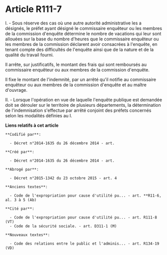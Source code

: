 # Article R111-7

I. - Sous réserve des cas où une autre autorité administrative les a désignés, le préfet ayant désigné le commissaire
enquêteur ou les membres de la commission d'enquête détermine le nombre de vacations qui leur sont allouées sur la base du
nombre d'heures que le commissaire enquêteur ou les membres de la commission déclarent avoir consacrées à l'enquête, en
tenant compte des difficultés de l'enquête ainsi que de la nature et de la qualité du travail fourni.

Il arrête, sur justificatifs, le montant des frais qui sont remboursés au commissaire enquêteur ou aux membres de la
commission d'enquête.

Il fixe le montant de l'indemnité, par un arrêté qu'il notifie au commissaire enquêteur ou aux membres de la commission
d'enquête et au maître d'ouvrage.

II. - Lorsque l'opération en vue de laquelle l'enquête publique est demandée doit se dérouler sur le territoire de plusieurs
départements, la détermination de l'indemnisation s'effectue par arrêté conjoint des préfets concernés selon les modalités
définies au I.

**Liens relatifs à cet article**

	**Codifié par**:

	  - Décret n°2014-1635 du 26 décembre 2014 - art.

	**Créé par**:

	  - Décret n°2014-1635 du 26 décembre 2014 - art.

	**Abrogé par**:

	  - Décret n°2015-1342 du 23 octobre 2015 - art. 4

	**Anciens textes**:

	  - Code de l'expropriation pour cause d'utilité pu... - art. **R11-6, al. 3 à 5 (Ab)

	**Cité par**:

	  - Code de l'expropriation pour cause d'utilité pu... - art. R111-8 (VT)
	  - Code de la sécurité sociale. - art. D311-1 (M)

	**Nouveaux textes**:

	  - Code des relations entre le public et l'adminis... - art. R134-19 (VD)
